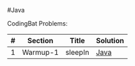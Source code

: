 #Java

CodingBat Problems:


|#|  Section | Title | Solution |
|----|---------------|----------------|--------------------|
| 1 | Warmup-1 | sleepIn | [Java](Java/001-Warmup-1/sleepIn.java)